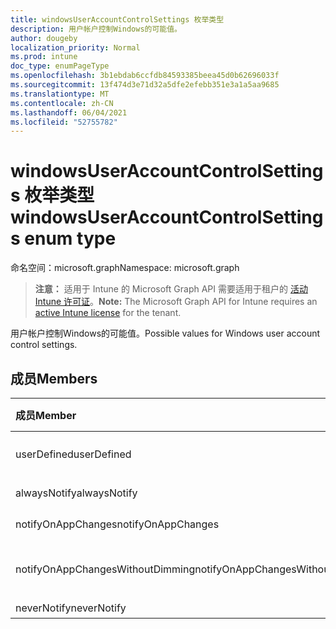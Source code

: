 ```yaml
---
title: windowsUserAccountControlSettings 枚举类型
description: 用户帐户控制Windows的可能值。
author: dougeby
localization_priority: Normal
ms.prod: intune
doc_type: enumPageType
ms.openlocfilehash: 3b1ebdab6ccfdb84593385beea45d0b62696033f
ms.sourcegitcommit: 13f474d3e71d32a5dfe2efebb351e3a1a5aa9685
ms.translationtype: MT
ms.contentlocale: zh-CN
ms.lasthandoff: 06/04/2021
ms.locfileid: "52755782"
---
```

# <a name="windowsuseraccountcontrolsettings-enum-type"></a><span data-ttu-id="8f3b3-103">windowsUserAccountControlSettings 枚举类型</span><span class="sxs-lookup"><span data-stu-id="8f3b3-103">windowsUserAccountControlSettings enum type</span></span>

<span data-ttu-id="8f3b3-104">命名空间：microsoft.graph</span><span class="sxs-lookup"><span data-stu-id="8f3b3-104">Namespace: microsoft.graph</span></span>

> <span data-ttu-id="8f3b3-105">**注意：** 适用于 Intune 的 Microsoft Graph API 需要适用于租户的 [活动 Intune 许可证](https://go.microsoft.com/fwlink/?linkid=839381)。</span><span class="sxs-lookup"><span data-stu-id="8f3b3-105">**Note:** The Microsoft Graph API for Intune requires an [active Intune license](https://go.microsoft.com/fwlink/?linkid=839381) for the tenant.</span></span>

<span data-ttu-id="8f3b3-106">用户帐户控制Windows的可能值。</span><span class="sxs-lookup"><span data-stu-id="8f3b3-106">Possible values for Windows user account control settings.</span></span>

## <a name="members"></a><span data-ttu-id="8f3b3-107">成员</span><span class="sxs-lookup"><span data-stu-id="8f3b3-107">Members</span></span>
|<span data-ttu-id="8f3b3-108">成员</span><span class="sxs-lookup"><span data-stu-id="8f3b3-108">Member</span></span>|<span data-ttu-id="8f3b3-109">值</span><span class="sxs-lookup"><span data-stu-id="8f3b3-109">Value</span></span>|<span data-ttu-id="8f3b3-110">Description</span><span class="sxs-lookup"><span data-stu-id="8f3b3-110">Description</span></span>|
|:---|:---|:---|
|<span data-ttu-id="8f3b3-111">userDefined</span><span class="sxs-lookup"><span data-stu-id="8f3b3-111">userDefined</span></span>|<span data-ttu-id="8f3b3-112">0</span><span class="sxs-lookup"><span data-stu-id="8f3b3-112">0</span></span>|<span data-ttu-id="8f3b3-113">用户定义，默认值，无意图。</span><span class="sxs-lookup"><span data-stu-id="8f3b3-113">User Defined, default value, no intent.</span></span>|
|<span data-ttu-id="8f3b3-114">alwaysNotify</span><span class="sxs-lookup"><span data-stu-id="8f3b3-114">alwaysNotify</span></span>|<span data-ttu-id="8f3b3-115">1</span><span class="sxs-lookup"><span data-stu-id="8f3b3-115">1</span></span>|<span data-ttu-id="8f3b3-116">始终通知。</span><span class="sxs-lookup"><span data-stu-id="8f3b3-116">Always notify.</span></span>|
|<span data-ttu-id="8f3b3-117">notifyOnAppChanges</span><span class="sxs-lookup"><span data-stu-id="8f3b3-117">notifyOnAppChanges</span></span>|<span data-ttu-id="8f3b3-118">2</span><span class="sxs-lookup"><span data-stu-id="8f3b3-118">2</span></span>|<span data-ttu-id="8f3b3-119">通知应用更改。</span><span class="sxs-lookup"><span data-stu-id="8f3b3-119">Notify on app changes.</span></span>|
|<span data-ttu-id="8f3b3-120">notifyOnAppChangesWithoutDimming</span><span class="sxs-lookup"><span data-stu-id="8f3b3-120">notifyOnAppChangesWithoutDimming</span></span>|<span data-ttu-id="8f3b3-121">3</span><span class="sxs-lookup"><span data-stu-id="8f3b3-121">3</span></span>|<span data-ttu-id="8f3b3-122">通知应用更改时，桌面不会变暗。</span><span class="sxs-lookup"><span data-stu-id="8f3b3-122">Notify on app changes without dimming desktop.</span></span>|
|<span data-ttu-id="8f3b3-123">neverNotify</span><span class="sxs-lookup"><span data-stu-id="8f3b3-123">neverNotify</span></span>|<span data-ttu-id="8f3b3-124">4 </span><span class="sxs-lookup"><span data-stu-id="8f3b3-124">4</span></span>|<span data-ttu-id="8f3b3-125">从不通知。</span><span class="sxs-lookup"><span data-stu-id="8f3b3-125">Never notify.</span></span>|




